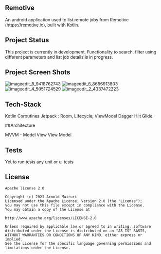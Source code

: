 ## Remotive

An android application used to list remote jobs from Remotive (https://remotive.io), built with Kotlin.

## Project Status

This project is currently in development. Functionality to search, filter using different parameters and  list job details is in progress.

## Project Screen Shots

![imageedit_8_9418762743](https://user-images.githubusercontent.com/63230403/125426651-3ca1c9d3-b999-4c9f-8438-27184180ea97.png)
![imageedit_6_8656913803](https://user-images.githubusercontent.com/63230403/125426685-12b8d500-780e-4836-a3d8-1f0cf60ce2fe.png)
![imageedit_4_5051724529](https://user-images.githubusercontent.com/63230403/125426706-a70ba055-0c93-4edd-a495-f36c19c1e42b.png)
![imageedit_2_4337472223](https://user-images.githubusercontent.com/63230403/125426727-b1d37056-5036-42a8-851f-b2e51972defa.png)

## Tech-Stack 

Kotlin
Coroutines
Jetpack : Room, Lifecycle, ViewModel
Dagger Hilt
Glide

##Architecture

MVVM - Model View View Model

## Tests
Yet to run tests any unit or ui tests

## License

```
Apache license 2.0

Copyright (c) 2021 Arnold Muiruri
Licensed under the Apache License, Version 2.0 (the "License");
you may not use this file except in compliance with the License.
You may obtain a copy of the License at

http://www.apache.org/licenses/LICENSE-2.0

Unless required by applicable law or agreed to in writing, software
distributed under the License is distributed on an "AS IS" BASIS,
WITHOUT WARRANTIES OR CONDITIONS OF ANY KIND, either express or implied.
See the License for the specific language governing permissions and
limitations under the License.
```
